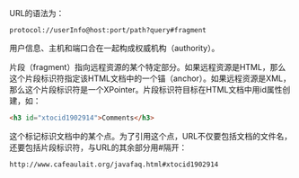 URL的语法为：

~~~
protocol://userInfo@host:port/path?query#fragment
~~~

用户信息、主机和端口合在一起构成权威机构（authority）。

片段（fragment）指向远程资源的某个特定部分。如果远程资源是HTML，那么这个片段标识符指定该HTML文档中的一个锚（anchor）。如果远程资源是XML，那么这个片段标识符是一个XPointer。片段标识符目标在HTML文档中用id属性创建，如：

~~~html
<h3 id="xtocid1902914">Comments</h3>
~~~

这个标记标识文档中的某个点。为了引用这个点，URL不仅要包括文档的文件名，还要包括片段标识符，与URL的其余部分用#隔开：

~~~
http://www.cafeaulait.org/javafaq.html#xtocid1902914
~~~





























